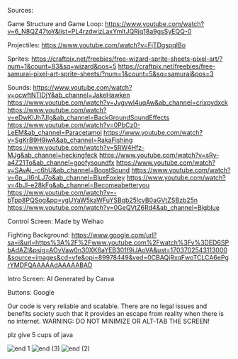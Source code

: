 Sources:

Game Structure and Game Loop: https://www.youtube.com/watch?v=6_N8QZ47toY&list=PL4rzdwizLaxYmltJQRjq18a9gsSyEQQ-0

Projectiles: https://www.youtube.com/watch?v=FjTDgspqIBo

Sprites: https://craftpix.net/freebies/free-wizard-sprite-sheets-pixel-art/?num=1&count=83&sq=wizard&pos=5
         https://craftpix.net/freebies/free-samurai-pixel-art-sprite-sheets/?num=1&count=5&sq=samurai&pos=3
         
Sounds: 
https://www.youtube.com/watch?v=ocwftNTlDjY&ab_channel=JakeHawken
https://www.youtube.com/watch?v=Jvgvwl4uqAw&ab_channel=crixpydxck
https://www.youtube.com/watch?v=eDwKIJh7Jlg&ab_channel=BackGroundSoundEffects
https://www.youtube.com/watch?v=0PbCz0-LeEM&ab_channel=Paracetamol
https://www.youtube.com/watch?v=SgKrB9H9iwA&ab_channel=RakaFishing
https://www.youtube.com/watch?v=5RW4Hfz-MJg&ab_channel=heckingfeck
https://www.youtube.com/watch?v=sRy-a4Z21To&ab_channel=goofysoundfx
https://www.youtube.com/watch?v=SAvAj_-c6hU&ab_channel=BoostSound
https://www.youtube.com/watch?v=6p_JI6nLJ7o&ab_channel=BlueFoxley
https://www.youtube.com/watch?v=4bJI-e28kFg&ab_channel=Becomeabetteryou
https://www.youtube.com/watch?v=-bTpp8PQSog&pp=ygUYaW5kaWFuYSBqb25lcyB0aGVtZSBzb25n
https://www.youtube.com/watch?v=0GeQVtZ6Rd4&ab_channel=Bigblue

Control Screen: Made by Weihao

Fighting Background: https://www.google.com/url?sa=i&url=https%3A%2F%2Fwww.youtube.com%2Fwatch%3Fv%3DED6SPbAdAZI&psig=AOvVaw0n30XK6aYEB301f9iJAoVA&ust=1703702543113000&source=images&cd=vfe&opi=89978449&ved=0CBAQjRxqFwoTCLCA6ePgrYMDFQAAAAAdAAAAABAD

Intro Screen: AI Generated by Canva

Buttons: Google


Our code is very reliable and scalable. There are no legal issues and benefits society such that it provides an escape from reality when there is no internet.
WARNING: DO NOT MINIMIZE OR ALT-TAB THE SCREEN!

plz give 5 cups of java

![end 1](https://github.com/WeihaoWu1/MP2_FINAL/assets/144486921/031380e2-8831-455e-b103-a109610884a0)
![end (3)](https://github.com/WeihaoWu1/MP2_FINAL/assets/144486921/7c9e3e48-a68c-4fbd-ac8b-2e8e02db9598)
![end (2)](https://github.com/WeihaoWu1/MP2_FINAL/assets/144486921/91edf09c-4a8e-4539-82c2-9a456646edc0)

